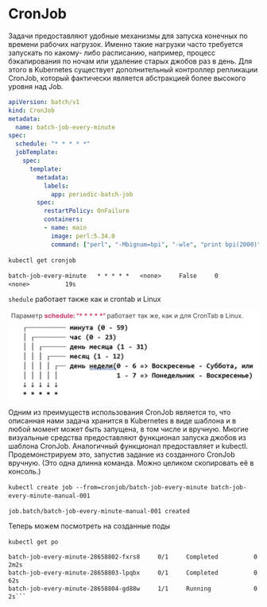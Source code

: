 # CronJob

Задачи предоставляют удобные механизмы для запуска конечных по времени рабочих нагрузок. Именно такие нагрузки часто требуется запускать по какому- либо расписанию, например, процесс бэкапирования по ночам или удаление старых джобов раз в день. Для этого в Kubernetes существует дополнительный контроллер репликации CronJob, который фактически является абстракцией более высокого уровня над Job. 

```yaml
apiVersion: batch/v1
kind: CronJob
metadata:
  name: batch-job-every-minute
spec:
  schedule: "* * * * *"
  jobTemplate:
    spec:
      template:
        metadata:
          labels:
            app: periodic-batch-job
        spec:
          restartPolicy: OnFailure
          containers:
          - name: main
            image: perl:5.34.0
            command: ["perl", "-Mbignum=bpi", "-wle", "print bpi(2000)"]
```

`kubectl get cronjob`

`batch-job-every-minute   * * * * *   <none>     False     0        <none>          19s`

`shedule` работает также как и crontab и Linux

![cron schedule](./img/crontab.png)

Одним из преимуществ использования CronJob является то, что описанная нами задача хранится в Kubernetes в виде шаблона и в любой момент может быть запущена, в том числе и вручную. Многие визуальные средства предоставляют функционал запуска джобов из шаблона CronJob. Аналогичный функционал предоставляет и kubectl. Продемонстрируем это, запустив задание из созданного CronJob вручную. (Это одна длинна команда. Можно целиком скопировать её в консоль.)

`kubectl create job --from=cronjob/batch-job-every-minute batch-job-every-minute-manual-001`

`job.batch/batch-job-every-minute-manual-001 created`


Теперь можем посмотреть на созданные поды

`kubectl get po`

```shell
batch-job-every-minute-28658802-fxrs8     0/1     Completed          0               2m2s
batch-job-every-minute-28658803-lpqbx     0/1     Completed          0               62s
batch-job-every-minute-28658804-gd88w     1/1     Running            0               2s```